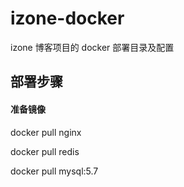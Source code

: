 # izone-docker
izone 博客项目的 docker 部署目录及配置

## 部署步骤
#### 准备镜像
docker pull nginx

docker pull redis

docker pull mysql:5.7





